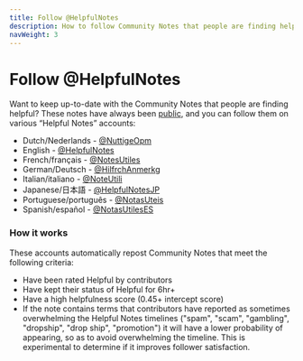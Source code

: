 ```yaml
---
title: Follow @HelpfulNotes
description: How to follow Community Notes that people are finding helpful
navWeight: 3
---
```

# Follow @HelpfulNotes

Want to keep up-to-date with the Community Notes that people are finding helpful? These notes have always been [public](download-data.md), and you can follow them on various “Helpful Notes” accounts:

- Dutch/Nederlands - [@NuttigeOpm](http://x.com/NuttigeOpm)
- English - [@HelpfulNotes](http://x.com/HelpfulNotes)
- French/français - [@NotesUtiles](http://x.com/NotesUtiles)
- German/Deutsch - [@HilfrchAnmerkg](http://x.com/HilfrchAnmerkg)
- Italian/italiano - [@NoteUtili](http://x.com/NoteUtili)
- Japanese/日本語 - [@HelpfulNotesJP](http://x.com/HelpfulNotesJP)
- Portuguese/português - [@NotasUteis](http://x.com/NotasUteis)
- Spanish/español - [@NotasUtilesES](http://x.com/NotasUtilesES)

### How it works

These accounts automatically repost Community Notes that meet the following criteria:
- Have been rated Helpful by contributors
- Have kept their status of Helpful for 6hr+
- Have a high helpfulness score (0.45+ intercept score)
- If the note contains terms that contributors have reported as sometimes overwhelming the Helpful Notes timelines ("spam", "scam", "gambling", "dropship", "drop ship", "promotion") it will have a lower probability of appearing, so as to avoid overwhelming the timeline. This is experimental to determine if it improves follower satisfaction.
